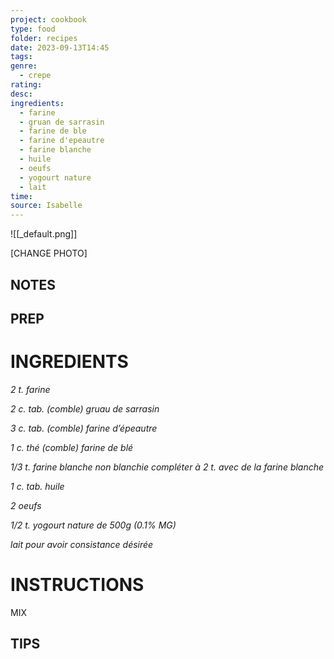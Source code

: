 ```yaml
---
project: cookbook
type: food
folder: recipes
date: 2023-09-13T14:45
tags: 
genre:
  - crepe
rating: 
desc: 
ingredients:
  - farine
  - gruan de sarrasin
  - farine de ble
  - farine d'epeautre
  - farine blanche
  - huile
  - oeufs
  - yogourt nature
  - lait
time: 
source: Isabelle
---
```


![[_default.png]]

[CHANGE PHOTO]


## NOTES




## PREP


# INGREDIENTS

_2 t. farine_

_2 c. tab. (comble) gruau de sarrasin_

_3 c. tab. (comble) farine d’épeautre_

_1 c. thé (comble) farine de blé_

_1/3 t. farine blanche non blanchie_
_compléter à 2 t. avec_
_de la farine blanche_

_1 c. tab. huile_

_2 oeufs_

_1/2 t. yogourt nature de 500g (0.1% MG)_

_lait pour avoir consistance désirée_




# INSTRUCTIONS

MIX



## TIPS



